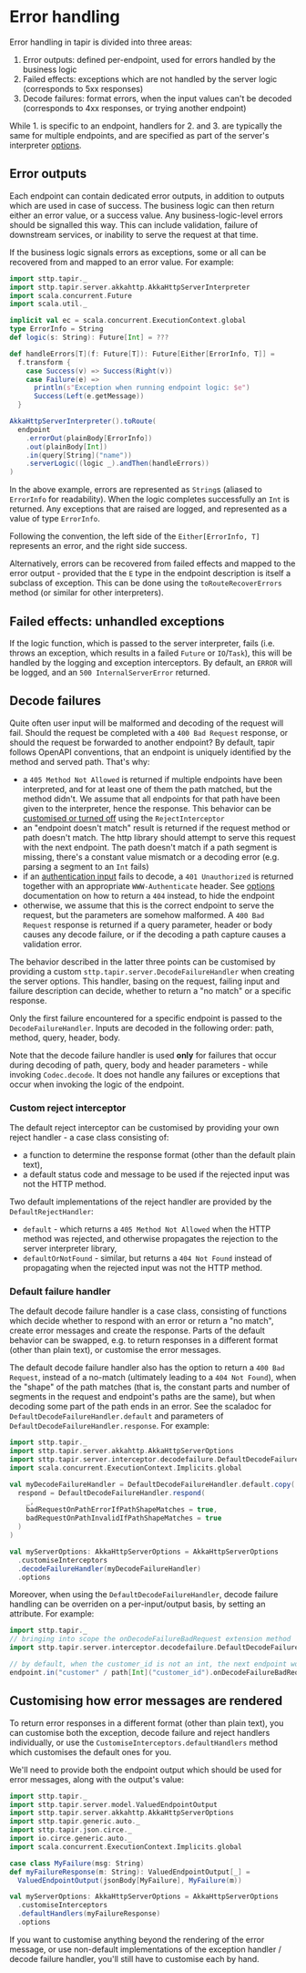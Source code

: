# Error handling

Error handling in tapir is divided into three areas:

1. Error outputs: defined per-endpoint, used for errors handled by the business logic
2. Failed effects: exceptions which are not handled by the server logic (corresponds to 5xx responses)    
3. Decode failures: format errors, when the input values can't be decoded (corresponds to 4xx responses, or 
   trying another endpoint)

While 1. is specific to an endpoint, handlers for 2. and 3. are typically the same for multiple endpoints, and are
specified as part of the server's interpreter [options](options.md).

## Error outputs

Each endpoint can contain dedicated error outputs, in addition to outputs which are used in case of success. The 
business logic can then return either an error value, or a success value. Any business-logic-level errors should
be signalled this way. This can include validation, failure of downstream services, or inability to serve the request
at that time.

If the business logic signals errors as exceptions, some or all can be recovered from and mapped to an error value.
For example:

```scala mdoc:compile-only
import sttp.tapir._
import sttp.tapir.server.akkahttp.AkkaHttpServerInterpreter
import scala.concurrent.Future
import scala.util._

implicit val ec = scala.concurrent.ExecutionContext.global
type ErrorInfo = String
def logic(s: String): Future[Int] = ???

def handleErrors[T](f: Future[T]): Future[Either[ErrorInfo, T]] =
  f.transform {
    case Success(v) => Success(Right(v))
    case Failure(e) =>
      println(s"Exception when running endpoint logic: $e")
      Success(Left(e.getMessage))
  }

AkkaHttpServerInterpreter().toRoute(
  endpoint
    .errorOut(plainBody[ErrorInfo])
    .out(plainBody[Int])
    .in(query[String]("name"))
    .serverLogic((logic _).andThen(handleErrors))
) 
```

In the above example, errors are represented as `String`s (aliased to `ErrorInfo` for readability). When the
logic completes successfully an `Int` is returned. Any exceptions that are raised are logged, and represented as a
value of type `ErrorInfo`. 

Following the convention, the left side of the `Either[ErrorInfo, T]` represents an error, and the right side success.

Alternatively, errors can be recovered from failed effects and mapped to the error output - provided that the `E` type
in the endpoint description is itself a subclass of exception. This can be done using the `toRouteRecoverErrors` method
(or similar for other interpreters).

## Failed effects: unhandled exceptions

If the logic function, which is passed to the server interpreter, fails (i.e. throws an exception, which results in
a failed `Future` or `IO`/`Task`), this will be handled by the logging and exception interceptors. By default, an 
`ERROR` will be logged, and an `500 InternalServerError` returned.

## Decode failures

Quite often user input will be malformed and decoding of the request will fail. Should the request be completed with a 
`400 Bad Request` response, or should the request be forwarded to another endpoint? By default, tapir follows OpenAPI 
conventions, that an endpoint is uniquely identified by the method and served path. That's why:

* a `405 Method Not Allowed` is returned if multiple endpoints have been interpreted, and for at least one of them
  the path matched, but the method didn't. We assume that all endpoints for that path have been given to the 
  interpreter, hence the response. This behavior can be [customised or turned off](#custom-reject-interceptor) using the `RejectInterceptor`
* an "endpoint doesn't match" result is returned if the request method or path doesn't match. The http library should
  attempt to serve this request with the next endpoint. The path doesn't match if a path segment is missing, there's
  a constant value mismatch or a decoding error (e.g. parsing a segment to an `Int` fails)
* if an [authentication input](../endpoint/security.md) fails to decode, a `401 Unauthorized` is returned together with
  an appropriate `WWW-Authenticate` header. See [options](options.md) documentation on how to return a `404` instead,
  to hide the endpoint
* otherwise, we assume that this is the correct endpoint to serve the request, but the parameters are somehow 
  malformed. A `400 Bad Request` response is returned if a query parameter, header or body causes any decode failure, 
  or if the decoding a path capture causes a validation error.

The behavior described in the latter three points can be customised by providing a custom
`sttp.tapir.server.DecodeFailureHandler` when creating the server options. This handler, basing on the request, 
failing input and failure description can decide, whether to return a "no match" or a specific response.

Only the first failure encountered for a specific endpoint is passed to the `DecodeFailureHandler`. Inputs are decoded 
in the following order: path, method, query, header, body.

Note that the decode failure handler is used **only** for failures that occur during decoding of path, query, body
and header parameters - while invoking `Codec.decode`. It does not handle any failures or exceptions that occur
when invoking the logic of the endpoint.

### Custom reject interceptor

The default reject interceptor can be customised by providing your own reject handler - a case class consisting of:
- a function to determine the response format (other than the default plain text),
- a default status code and message to be used if the rejected input was not the HTTP method.

Two default implementations of the reject handler are provided by the `DefaultRejectHandler`:
- `default` - which returns a `405 Method Not Allowed` when the HTTP method was rejected, and otherwise propagates 
the rejection to the server interpreter library, 
- `defaultOrNotFound` - similar, but returns a `404 Not Found` instead of propagating when the rejected input 
was not the HTTP method.

### Default failure handler

The default decode failure handler is a case class, consisting of functions which decide whether to respond with
an error or return a "no match", create error messages and create the response. Parts of the default behavior can be 
swapped, e.g. to return responses in a different format (other than plain text), or customise the error messages.

The default decode failure handler also has the option to return a `400 Bad Request`, instead of a no-match (ultimately
leading to a `404 Not Found`), when the "shape" of the path matches (that is, the constant parts and number of segments 
in the request and endpoint's paths are the same), but when decoding some part of the path ends in an error. See the
scaladoc for `DefaultDecodeFailureHandler.default` and parameters of `DefaultDecodeFailureHandler.response`. For example:

```scala mdoc:compile-only
import sttp.tapir._
import sttp.tapir.server.akkahttp.AkkaHttpServerOptions
import sttp.tapir.server.interceptor.decodefailure.DefaultDecodeFailureHandler
import scala.concurrent.ExecutionContext.Implicits.global

val myDecodeFailureHandler = DefaultDecodeFailureHandler.default.copy(
  respond = DefaultDecodeFailureHandler.respond(
    _,
    badRequestOnPathErrorIfPathShapeMatches = true,
    badRequestOnPathInvalidIfPathShapeMatches = true
  )
)

val myServerOptions: AkkaHttpServerOptions = AkkaHttpServerOptions
  .customiseInterceptors
  .decodeFailureHandler(myDecodeFailureHandler)
  .options
```

Moreover, when using the `DefaultDecodeFailureHandler`, decode failure handling can be overriden on a per-input/output 
basis, by setting an attribute. For example:

```scala mdoc:compile-only
import sttp.tapir._
// bringing into scope the onDecodeFailureBadRequest extension method
import sttp.tapir.server.interceptor.decodefailure.DefaultDecodeFailureHandler.OnDecodeFailure._

// by default, when the customer_id is not an int, the next endpoint would be tried; here, we always return a bad request
endpoint.in("customer" / path[Int]("customer_id").onDecodeFailureBadRequest)
```

## Customising how error messages are rendered

To return error responses in a different format (other than plain text), you can customise both the exception, decode
failure and reject handlers individually, or use the `CustomiseInterceptors.defaultHandlers` method which customises the 
default ones for you. 

We'll need to provide both the endpoint output which should be used for error messages, along with the output's value:

```scala mdoc:compile-only
import sttp.tapir._
import sttp.tapir.server.model.ValuedEndpointOutput
import sttp.tapir.server.akkahttp.AkkaHttpServerOptions
import sttp.tapir.generic.auto._
import sttp.tapir.json.circe._
import io.circe.generic.auto._
import scala.concurrent.ExecutionContext.Implicits.global

case class MyFailure(msg: String)
def myFailureResponse(m: String): ValuedEndpointOutput[_] =
  ValuedEndpointOutput(jsonBody[MyFailure], MyFailure(m))

val myServerOptions: AkkaHttpServerOptions = AkkaHttpServerOptions
  .customiseInterceptors
  .defaultHandlers(myFailureResponse)
  .options
```

If you want to customise anything beyond the rendering of the error message, or use non-default implementations of the
exception handler / decode failure handler, you'll still have to customise each by hand.
